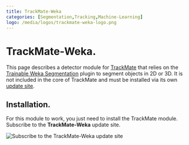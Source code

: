 ```yaml
---
title: TrackMate-Weka
categories: [Segmentation,Tracking,Machine-Learning]
logo: /media/logos/trackmate-weka-logo.png
---
```


# TrackMate-Weka.

This page describes a detector module for [TrackMate](/plugins/trackmate/index) that relies on the [Trainable Weka Segmentation](/plugins/tws/index) plugin to segment objects in 2D or 3D. It is not included in the core of TrackMate and must be installed via its own [update site](/update-sites/following).

## Installation.

For this module to work, you just need to install the TrackMate module. Subscribe to the  **TrackMate-Weka** update site.

![Subscribe to the TrackMate-Weka update site](/media/plugins/trackmate/trackmate-weka-install)


